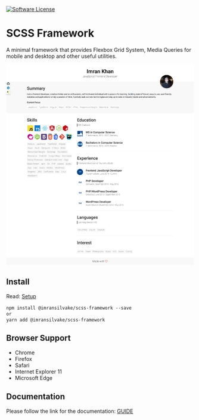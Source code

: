 [![Software License](https://img.shields.io/badge/license-MIT-blue.svg)](LICENSE)

# SCSS Framework
A minimal framework that provides Flexbox Grid System, Media Queries for mobile and desktop and other useful utilities.

![Alt text](preview.png?raw=true "Resume")


## Install
Read: [Setup](documentation/setup.md)
```
npm install @imransilvake/scss-framework --save
or
yarn add @imransilvake/scss-framework
```


## Browser Support
 - Chrome
 - Firefox
 - Safari
 - Internet Explorer 11
 - Microsoft Edge


## Documentation
Please follow the link for the documentation: [GUIDE](documentation/guide.md)
